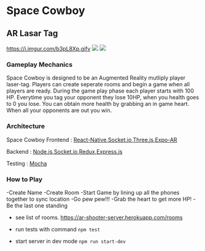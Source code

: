 # Space Cowboy


## AR Lasar Tag

https://i.imgur.com/b3pL8Xp.gifv
![](https://imgur.com/b3pL8Xp)
![](https://i.imgur.com/b3pL8Xp.gifv)

### Gameplay Mechanics
Space Cowboy is designed to be an Augmented Reality mutliply player laser-tag. Players can create seperate rooms and begin a game when all players are ready. During the game play phase each player starts with 100 HP. Everytime you tag your opponent they lose 10HP, when you health goes to 0 you lose. You can obtain more health by grabbing an in game heart. When all your opponents are out you win.

### Architecture
Space Cowboy
Frontend : [React-Native](https://facebook.github.io/react-native/),[Socket.io](https://socket.io/),[Three.js](https://threejs.org/),[Expo-AR](https://expo.io/)

Backend : [Node.js](https://nodejs.org/en/),[Socket.io](https://socket.io/),[Redux](https://redux.js.org/),[Express.js](https://expressjs.com/)

Testing : [Mocha](https://mochajs.org/)

### How to Play
-Create Name
-Create Room
-Start Game by lining up all the phones together to sync location
-Go pew pew!!!
-Grab the heart to get more HP!
-Be the last one standing




- see list of rooms. https://ar-shooter-server.herokuapp.com/rooms

- run tests with command ```npm test```

- start server in dev mode ```npm run start-dev```
